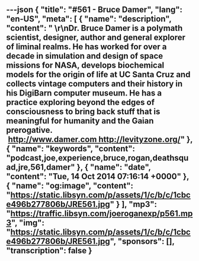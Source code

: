 ---json
{
  "title": "#561 - Bruce Damer",
  "lang": "en-US",
  "meta": [
    {
      "name": "description",
      "content": " \r\nDr. Bruce Damer is a polymath scientist, designer, author and general explorer of liminal realms. He has worked for over a decade in simulation and design of space missions for NASA, develops biochemical models for the origin of life at UC Santa Cruz and collects vintage computers and their history in his DigiBarn computer museum. He has a practice exploring beyond the edges of consciousness to bring back stuff that is meaningful for humanity and the Gaian prerogative.  http://www.damer.com http://levityzone.org/"
    },
    {
      "name": "keywords",
      "content": "podcast,joe,experience,bruce,rogan,deathsquad,jre,561,damer"
    },
    {
      "name": "date",
      "content": "Tue, 14 Oct 2014 07:16:14 +0000"
    },
    {
      "name": "og:image",
      "content": "https://static.libsyn.com/p/assets/1/c/b/c/1cbce496b277806b/JRE561.jpg"
    }
  ],
  "mp3": "https://traffic.libsyn.com/joeroganexp/p561.mp3",
  "img": "https://static.libsyn.com/p/assets/1/c/b/c/1cbce496b277806b/JRE561.jpg",
  "sponsors": [],
  "transcription": false
}
---
<episode-header />

<timemark seconds="0" />

<transcribe-call-to-action />

<episode-footer />